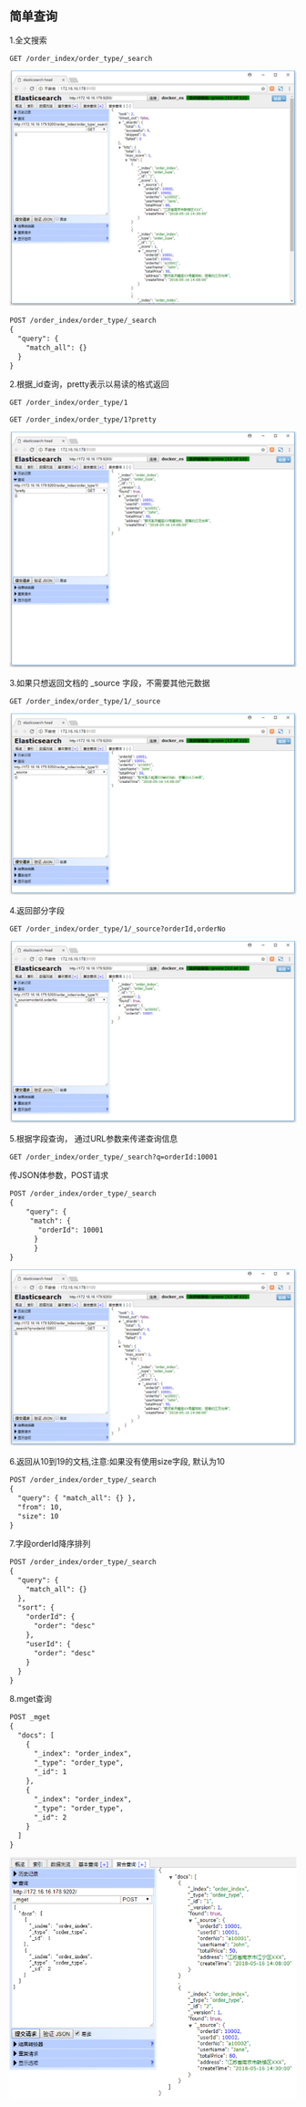 ## 简单查询

1.全文搜索
```
GET /order_index/order_type/_search
```
![](/assets/13.png)

```
POST /order_index/order_type/_search
{
  "query": {
    "match_all": {}
  }
}
```
2.根据_id查询，pretty表示以易读的格式返回
```
GET /order_index/order_type/1
```

```
GET /order_index/order_type/1?pretty
```

![](/assets/14.png)


3.如果只想返回文档的 _source 字段，不需要其他元数据

```
GET /order_index/order_type/1/_source

```
![](/assets/15.png)


4.返回部分字段

```
GET /order_index/order_type/1/_source?orderId,orderNo
```
![](/assets/16.png)

5.根据字段查询， 通过URL参数来传递查询信息
```
GET /order_index/order_type/_search?q=orderId:10001
```
传JSON体参数，POST请求
```
POST /order_index/order_type/_search
{
    "query": {
	 "match": {
	   "orderId": 10001
	  }
      }
}
```
![](/assets/17.png)


6.返回从10到19的文档,注意:如果没有使用size字段, 默认为10
```
POST /order_index/order_type/_search
{
  "query": { "match_all": {} },
  "from": 10,
  "size": 10
}
```

7.字段orderId降序排列
```
POST /order_index/order_type/_search
{
  "query": {
    "match_all": {}
  },
  "sort": {
    "orderId": {
      "order": "desc"
    },
    "userId": {
      "order": "desc"
    }
  }
}
```

8.mget查询

```
POST _mget
{
  "docs": [
    {
      "_index": "order_index",
      "_type": "order_type",
      "_id": 1
    },
    {
      "_index": "order_index",
      "_type": "order_type",
      "_id": 2
    }
  ]
}
```
![](/assets/50.png)
